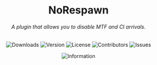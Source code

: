 <h1 align="center">NoRespawn</h1>
<h6 align="center">A plugin that allows you to disable MTF and CI arrivals.</h6>
<div align="center">

![Downloads](https://img.shields.io/github/downloads/BTF-SCPSL/NoRespawn/total?label=Downloads&style=flat-square)
![Version](https://img.shields.io/github/v/release/BTF-SCPSL/NoRespawn?label=Version&style=flat-square)
![License](https://img.shields.io/github/license/BTF-SCPSL/NoRespawn?label=License&style=flat-square)
![Contributors](https://img.shields.io/github/contributors/BTF-SCPSL/NoRespawn?label=Contributors&style=flat-square)
![Issues](https://img.shields.io/github/issues/BTF-SCPSL/NoRespawn?label=Issues&style=flat-square)

</div>

<div align="center">
  
![Information](https://repobeats.axiom.co/api/embed/aa7588e5eac40914af302a99b6d146413eb22c41.svg "Repobeats analytics image")

</div>
